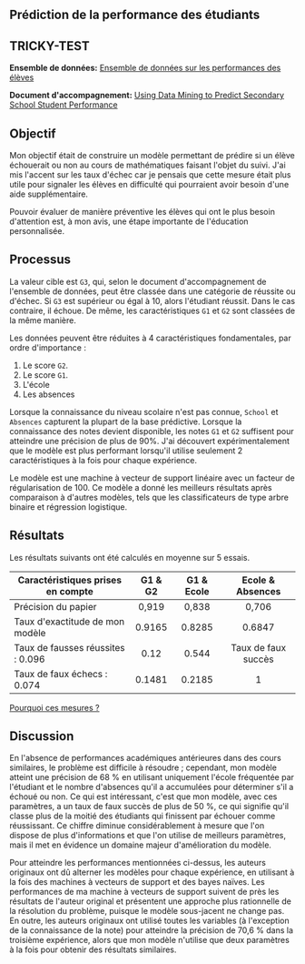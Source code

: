 ## Prédiction de la performance des étudiants ##

## TRICKY-TEST ##

**Ensemble de données:** 
[Ensemble de données sur les performances des élèves](https://archive.ics.uci.edu/ml/datasets/Student+Performance)

**Document d'accompagnement:** 
[Using Data Mining to Predict Secondary School Student Performance](http://www3.dsi.uminho.pt/pcortez/student.pdf)

## Objectif ##

Mon objectif était de construire un modèle permettant de prédire si un élève échouerait ou non au cours de mathématiques faisant l'objet du suivi. J'ai mis l'accent sur les taux d'échec car je pensais que cette mesure était plus utile pour signaler les élèves en difficulté qui pourraient avoir besoin d'une aide supplémentaire.

Pouvoir évaluer de manière préventive les élèves qui ont le plus besoin d'attention est, à mon avis, une étape importante de l'éducation personnalisée.

## Processus ##

La valeur cible est `G3`, qui, selon le document d'accompagnement de l'ensemble de données, peut être classée dans une catégorie de réussite ou d'échec. Si `G3` est supérieur ou égal à 10, alors l'étudiant réussit. Dans le cas contraire, il échoue. De même, les caractéristiques `G1` et `G2` sont classées de la même manière.

Les données peuvent être réduites à 4 caractéristiques fondamentales, par ordre d'importance :
1. Le score `G2`.
2. Le score `G1`.
3. L'école
4. Les absences

Lorsque la connaissance du niveau scolaire n'est pas connue, `School` et `Absences` capturent la plupart de la base prédictive. Lorsque la connaissance des notes devient disponible, les notes `G1` et `G2` suffisent pour atteindre une précision de plus de 90%. J'ai découvert expérimentalement que le modèle est plus performant lorsqu'il utilise seulement 2 caractéristiques à la fois pour chaque expérience.

Le modèle est une machine à vecteur de support linéaire avec un facteur de régularisation de 100. Ce modèle a donné les meilleurs résultats après comparaison à d'autres modèles, tels que les classificateurs de type arbre binaire et régression logistique.

## Résultats ##

Les résultats suivants ont été calculés en moyenne sur 5 essais.

| Caractéristiques prises en compte | G1 & G2 | G1 & Ecole | Ecole & Absences |
|-----------------------------------|:-------:|:----------:|:----------------:|
| Précision du papier | 0,919 | 0,838 | 0,706|
| Taux d'exactitude de mon modèle | 0.9165 | 0.8285 | 0.6847 |
| Taux de fausses réussites : 0.096 | 0.12 | 0.544 | Taux de faux succès|
| Taux de faux échecs : 0.074 | 0.1481 | 0.2185 | 1|

[Pourquoi ces mesures ?](https://github.com/sachanganesh/student-performance-prediction/issues/1#issuecomment-508577754)

## Discussion ##

En l'absence de performances académiques antérieures dans des cours similaires, le problème est difficile à résoudre ; cependant, mon modèle atteint une précision de 68 % en utilisant uniquement l'école fréquentée par l'étudiant et le nombre d'absences qu'il a accumulées pour déterminer s'il a échoué ou non. Ce qui est intéressant, c'est que mon modèle, avec ces paramètres, a un taux de faux succès de plus de 50 %, ce qui signifie qu'il classe plus de la moitié des étudiants qui finissent par échouer comme réussissant. Ce chiffre diminue considérablement à mesure que l'on dispose de plus d'informations et que l'on utilise de meilleurs paramètres, mais il met en évidence un domaine majeur d'amélioration du modèle.

Pour atteindre les performances mentionnées ci-dessus, les auteurs originaux ont dû alterner les modèles pour chaque expérience, en utilisant à la fois des machines à vecteurs de support et des bayes naïves. Les performances de ma machine à vecteurs de support suivent de près les résultats de l'auteur original et présentent une approche plus rationnelle de la résolution du problème, puisque le modèle sous-jacent ne change pas. En outre, les auteurs originaux ont utilisé toutes les variables (à l'exception de la connaissance de la note) pour atteindre la précision de 70,6 % dans la troisième expérience, alors que mon modèle n'utilise que deux paramètres à la fois pour obtenir des résultats similaires.
